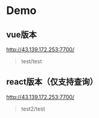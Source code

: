 # Demo

## vue版本
http://43.139.172.253:7700/
> test/test

## react版本（仅支持查询）
http://43.139.172.253:7700/
> test2/test
